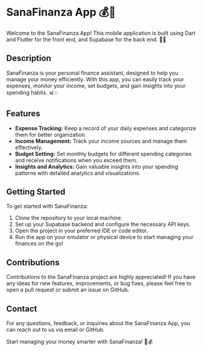 # SanaFinanza App 💰📱

Welcome to the SanaFinanza App! This mobile application is built using Dart and Flutter for the front end, and Supabase for the back end. 💸💼

## Description

SanaFinanza is your personal finance assistant, designed to help you manage your money efficiently. With this app, you can easily track your expenses, monitor your income, set budgets, and gain insights into your spending habits. 📊💡

## Features

- **Expense Tracking:** Keep a record of your daily expenses and categorize them for better organization.
- **Income Management:** Track your income sources and manage them effectively.
- **Budget Setting:** Set monthly budgets for different spending categories and receive notifications when you exceed them.
- **Insights and Analytics:** Gain valuable insights into your spending patterns with detailed analytics and visualizations.

## Getting Started

To get started with SanaFinanza:

1. Clone the repository to your local machine.
2. Set up your Supabase backend and configure the necessary API keys.
3. Open the project in your preferred IDE or code editor.
4. Run the app on your emulator or physical device to start managing your finances on the go!

## Contributions

Contributions to the SanaFinanza project are highly appreciated! If you have any ideas for new features, improvements, or bug fixes, please feel free to open a pull request or submit an issue on GitHub.

## Contact

For any questions, feedback, or inquiries about the SanaFinanza App, you can reach out to us via email or GitHub.

Start managing your money smarter with SanaFinanza! 🚀💰
